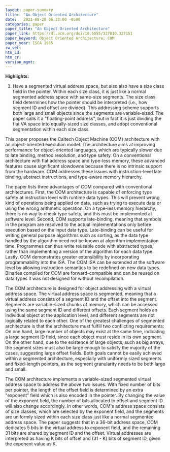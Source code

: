 ```yaml
---
layout: paper-summary
title:  "An Object Oriented Architecture"
date:   2021-08-20 06:33:00 -0500
categories: paper
paper_title: "An Object Oriented Architecture"
paper_link: https://dl.acm.org/doi/10.5555/327010.327151
paper_keyword: Object Oriented Architecture; COM
paper_year: ISCA 1985
rw_set:
htm_cd:
htm_cr:
version_mgmt:
---
```


**Highlights:**

1. Have a segmented virtual address space, but also also have a size class field in the pointer. Within each
   size class, it is just like a normal segmented address space with same-size segments.
   The size class field determines how the pointer should be interpreted (i.e., how segment ID and offset are
   divided).
   This addressing scheme supports both large and small objects since the segments are variable-sized.
   The paper calls it a "floating-point address", but in fact it is just dividing the flat VA space into
   equally-sized size classes, and adopt conventional segmentation within each size class.

This paper proposes the Caltech Object Machine (COM) architecture with an object-oriented execution model. 
The architecture aims at improving performance for object-oriented languages, which are typically slower due
to late binding, method resolution, and type safety. On a conventional architecture with flat address space
and type-less memory, these advanced features cause significant slowdowns because there is no intrinsic support
from the hardware. COM addresses these issues with instruction-level late binding, abstract instructions, and 
type-aware memory hierarchy. 

The paper lists three advantages of COM compared with conventional architectures. 
First, the COM architecture is capable of enforcing type safety at instruction level with runtime data types.
This will prevent wrong kind of operations being applied on data, such as trying to execute data
or using the wrong arithmetic operation. On a type-less memory hierarchy, there is no way to check type safety, and 
this must be implemented at software level.
Second, COM supports late-binding, meaning that symbols in the program are resolved to the actual implementations
only before execution based on the input data type. Late-binding can be useful for writing general purpose algorithms 
such as sorting, as the data type handled by the algorithm need not be known at algorithm implementation time. 
Programmes can thus write reusable code with abstracted types, rather than implementing a version of the algorithm for
each data type.
Lastly, COM demonstrates greater extensibility by incorporating programmability into the ISA. The COM ISA can be 
extended at the software level by allowing instruction semantics to be redefined on new data types.
Binaries compiled for COM are forward-compatible and can be reused on data types it was not designed for without 
recompilation.

The COM architecture is designed for object addressing with a virtual address space. 
The virtual address space is segmented, meaning that a virtual address consists of a segment ID and the offset into
the segment. Segments are variable-sized chunks of memory, which can be accessed using the same segment ID and 
different offsets. Each segment holds an individual object at the application level, and different segments are 
not logically related to each other.
One of the greatest challenges of segmented architecture is that the architecture must fulfill two conflicting 
requirements:
On one hand, large number of objects may exist at the same time, indicating a large segment ID field, since each 
object must reside in its own segment. On the other hand, due to the existence of large objects, such as big arrays,
the segment sizes must also be large enough to satisfy the majority of the cases, suggesting large offset fields.
Both goals cannot be easily achieved within a segmented architecture, especially with uniformly sized segments
and fixed-length pointers, as the segment granularity needs to be both large and small.

The COM architecture implements a variable-sized segmented virtual address space to address the above two issues.
With fixed number of bits per pointer, the length of the offset field is determined by an extra "exponent"
field which is also encoded in the pointer. By changing the value of the exponent field, the number of bits
allocated to offset and segment ID will also change accordingly. 
In other words, COM's address space consists of size classes, which are selected by the exponent field, and 
the segments are uniformly sized within each size class just like a normal segmented address space.
The paper suggests that in a 36-bit address space, COM dedicates 5 bits in the virtual address to exponent field,
and the remaining 31 bits are shared by segment ID and the offset.
Virtual addresses are interpreted as having K bits of offset and (31 - K) bits of segment ID, given the exponent
value as K.
